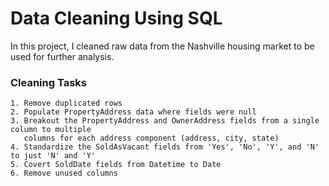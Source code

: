 # Data Cleaning Using SQL

In this project, I cleaned raw data from the Nashville housing market to be used for further analysis. 

### Cleaning Tasks

    1. Remove duplicated rows
    2. Populate PropertyAddress data where fields were null
    3. Breakout the PropertyAddress and OwnerAddress fields from a single column to multiple 
       columns for each address component (address, city, state)
    4. Standardize the SoldAsVacant fields from 'Yes', 'No', 'Y', and 'N' to just 'N' and 'Y'
    5. Covert SoldDate fields from Datetime to Date
    6. Remove unused columns
